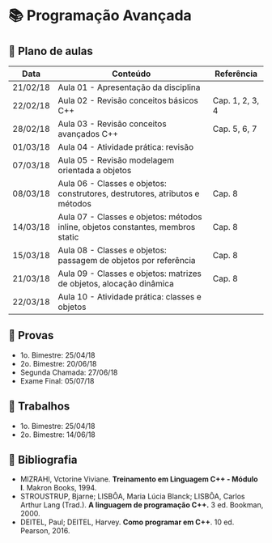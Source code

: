 # :books: Programação Avançada

## :closed_book: Plano de aulas

| **Data** | **Conteúdo**                                                                     | **Referência**  |
|----------|----------------------------------------------------------------------------------|-----------------|
| 21/02/18 | Aula 01 - Apresentação da disciplina                                             |                 |
| 22/02/18 | Aula 02 - Revisão conceitos básicos C++                                          | Cap. 1, 2, 3, 4 |
| 28/02/18 | Aula 03 - Revisão conceitos avançados C++                                        | Cap. 5, 6, 7    |
| 01/03/18 | Aula 04 - Atividade prática: revisão                                             |                 |
| 07/03/18 | Aula 05 - Revisão modelagem orientada a objetos                                  |                 |
| 08/03/18 | Aula 06 - Classes e objetos: construtores, destrutores, atributos e métodos      | Cap. 8          |
| 14/03/18 | Aula 07 - Classes e objetos: métodos inline, objetos constantes, membros static  | Cap. 8          |
| 15/03/18 | Aula 08 - Classes e objetos: passagem de objetos por referência                  | Cap. 8          |
| 21/03/18 | Aula 09 - Classes e objetos: matrizes de objetos, alocação dinâmica              | Cap. 8          |
| 22/03/18 | Aula 10 - Atividade prática: classes e objetos                                   |                 |
<!--
| 28/03/18 | Aula 11 - Herança                                                                | Cap. 9          |
| 29/03/18 | Aula 12 - Herança múltipla                                                       | Cap. 9          |
| 04/04/18 | Aula 13 - Atividade prática: herança                                             |                 |
| 05/04/18 | Aula 14 - Ponteiros                                                              | Cap. 11         |
| 11/04/18 | Aula 15 - Atividade prática: ponteiros                                           |                 |
| 12/04/18 | Aula 16 - Classes abstratas e polimorfismo                                       | Cap. 12         |
| 18/04/18 | Aula 17 - Atividade prática: classes abstratas e polimorfismo                    | Cap. 12         |
| 19/04/18 | Aula 18 - Revisão UML                                                            | Cap. 12         |
| 25/04/18 | :star: Prova Bimestral                                                           |                 |
| 26/04/18 | Correção da Prova                                                                |                 |
| 02/05/18 | Aula 19 - Sobrecarga de operadores                                               | Cap. 12         |
| 03/05/18 | Aula 20 - Atividade prática: sobrecarga de operadores                            |                 |
| 09/05/18 | Aula 21 - Funções e classes amigas                                               | Cap. 12         |
| 10/05/18 | Aula 22 - Atividade prática: funções e classes amigas                            |                 |
| 12/05/18 | Aula 23 - Functors, expressões lambda, informações de tempo de execução          | Cap. 12         |
| 16/05/18 | Aula 24 - Tratamento de exceções                                                 | Cap. 13         |
| 17/05/18 | Aula 25 - Atividade prática: tratamento de exceções                              |                 |
| 23/05/18 | Aula 26 - Programação genérica usando templates                                  | Cap. 13         |
| 24/05/18 | Aula 27 - Atividade prática: templates                                           |                 |
| 30/05/18 | Aula 28 - STL                                                                    | Cap. 23         |
| 31/05/18 | Aula 29 - Atividade prática: STL                                                 |                 |
| 06/06/18 | Aula 30 - Manipulação de arquivos                                                | Cap. 14         |
| 07/06/18 | Aula 31 - Atividade prática: manipulação de arquivos                             |                 |
| 13/06/18 | Aula 32 - Padrões de projeto                                                     | Design Patterns |
| 14/06/18 | :star: Trabalho prático - apresentação                                           |                 |
| 20/06/18 | :star: Prova Bimestral                                                           |                 |
| 21/06/18 | Correção da Prova                                                                |                 |
| 27/06/18 | :star: Segunda Chamada                                                           |                 |
| 05/07/18 | :star: Exame Final                                                               |                 |
-->

## :green_book: Provas

- 1o. Bimestre: 25/04/18 
- 2o. Bimestre: 20/06/18
- Segunda Chamada: 27/06/18
- Exame Final: 05/07/18

## :blue_book: Trabalhos

- 1o. Bimestre: 25/04/18
- 2o. Bimestre: 14/06/18

<!--
- Classes e objetos
- Herança
- Ponteiros
- Classes abstratas e polimorfismo
-->

## :orange_book: Bibliografia

- MIZRAHI, Vctorine Viviane. **Treinamento em Linguagem C++ - Módulo I**. Makron Books, 1994. 
- STROUSTRUP, Bjarne; LISBÔA, Maria Lúcia Blanck; LISBÔA, Carlos Arthur Lang (Trad.). **A linguagem de programação C++.** 3 ed. Bookman, 2000. 
- DEITEL, Paul; DEITEL, Harvey. **Como programar em C++**. 10 ed. Pearson, 2016.

